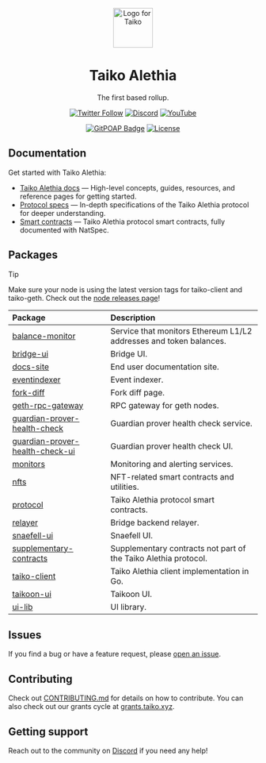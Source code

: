 <p align="center">
  <img src="./.github/taiko-icon-blk.svg" width="80" alt="Logo for Taiko" />
</p>

<h1 align="center">
  Taiko Alethia
</h1>

<p align="center">
  The first based rollup.
</p>

<div align="center">

[![Twitter Follow](https://img.shields.io/twitter/follow/taikoxyz?style=social)](https://twitter.com/taikoxyz)
[![Discord](https://img.shields.io/discord/984015101017346058?color=%235865F2&label=Discord&logo=discord&logoColor=%23fff)](https://discord.gg/taikoxyz)
[![YouTube](https://img.shields.io/youtube/channel/subscribers/UCxd_ARE9LtAEdnRQA6g1TaQ)](https://www.youtube.com/@taikoxyz)

[![GitPOAP Badge](https://public-api.gitpoap.io/v1/repo/taikoxyz/taiko-mono/badge)](https://www.gitpoap.io/gh/taikoxyz/taiko-mono)
[![License](https://img.shields.io/github/license/taikoxyz/taiko-mono)](https://github.com/taikoxyz/taiko-mono/blob/main/LICENSE)

</div>

## Documentation

Get started with Taiko Alethia:

- [Taiko Alethia docs](https://docs.taiko.xyz) — High-level concepts, guides, resources, and reference pages for getting started.
- [Protocol specs](./packages/protocol/docs/README.md) — In-depth specifications of the Taiko Alethia protocol for deeper understanding.
- [Smart contracts](./packages/protocol/contracts/) — Taiko Alethia protocol smart contracts, fully documented with NatSpec.

## Packages

> [!TIP]
> Make sure your node is using the latest version tags for taiko-client and taiko-geth. Check out the [node releases page](https://docs.taiko.xyz/network-reference/software-releases-and-deployments)!

| Package                                                                       | Description                                                        |
| :---------------------------------------------------------------------------- | :----------------------------------------------------------------- |
| [balance-monitor](./packages/balance-monitor)                                 | Service that monitors Ethereum L1/L2 addresses and token balances. |
| [bridge-ui](./packages/bridge-ui)                                             | Bridge UI.                                                         |
| [docs-site](./packages/docs-site)                                             | End user documentation site.                                       |
| [eventindexer](./packages/eventindexer)                                       | Event indexer.                                                     |
| [fork-diff](./packages/fork-diff)                                             | Fork diff page.                                                    |
| [geth-rpc-gateway](./packages/geth-rpc-gateway)                               | RPC gateway for geth nodes.                                        |
| [guardian-prover-health-check](./packages/guardian-prover-health-check)       | Guardian prover health check service.                              |
| [guardian-prover-health-check-ui](./packages/guardian-prover-health-check-ui) | Guardian prover health check UI.                                   |
| [monitors](./packages/monitors)                                               | Monitoring and alerting services.                                  |
| [nfts](./packages/nfts)                                                       | NFT-related smart contracts and utilities.                         |
| [protocol](./packages/protocol)                                               | Taiko Alethia protocol smart contracts.                            |
| [relayer](./packages/relayer)                                                 | Bridge backend relayer.                                            |
| [snaefell-ui](./packages/snaefell-ui)                                         | Snaefell UI.                                                       |
| [supplementary-contracts](./packages/supplementary-contracts)                 | Supplementary contracts not part of the Taiko Alethia protocol.    |
| [taiko-client](./packages/taiko-client)                                       | Taiko Alethia client implementation in Go.                         |
| [taikoon-ui](./packages/taikoon-ui)                                           | Taikoon UI.                                                        |
| [ui-lib](./packages/ui-lib)                                                   | UI library.                                                        |

## Issues

If you find a bug or have a feature request, please [open an issue](https://github.com/taikoxyz/taiko-mono/issues/new/choose).

## Contributing

Check out [CONTRIBUTING.md](./CONTRIBUTING.md) for details on how to contribute. You can also check out our grants cycle at [grants.taiko.xyz](https://grants.taiko.xyz).

## Getting support

Reach out to the community on [Discord](https://discord.gg/taikoxyz) if you need any help!
